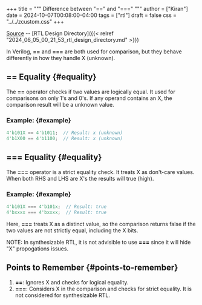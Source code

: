 +++
title = """
  Difference between "==" and "==="
  """
author = ["Kiran"]
date = 2024-10-07T00:08:00-04:00
tags = ["rtl"]
draft = false
css = "../../zcustom.css"
+++

[Source](https://github.com/24x7fpga/RTL/tree/master/rtl_designs/equals) -- [RTL Design Directory]({{< relref "2024_06_05_00_21_53_rtl_design_directory.md" >}})

In Verilog, **==** and **===** are both used for comparison, but they behave differently in how they handle X (unknown).


## == Equality {#equality}

The **==** operator checks if two values are logically equal. It used for comparisons on only 1's and 0's. If any operand contains an X, the comparison result will be a unknown value.


### Example: {#example}

```verilog
4'b101X == 4'b1011;  // Result: x (unknown)
4'b1X00 == 4'b1100;  // Result: x (unknown)
```


## === Equality {#equality}

The **===** operator is a strict equality check. It treats X as don't-care values. When both RHS and LHS are X's the results will true (high).


### Example: {#example}

```verilog
4'b101X === 4'b101x;  // Result: true
4'bxxxx === 4'bxxxx;  // Result: true
```

Here, **===** treats X as a distinct value, so the comparison returns false if the two values are not strictly equal, including the X bits.

NOTE: In synthesizable RTL, it is not advisible to use **===** since it will hide "X" propogations issues.


## Points to Remember {#points-to-remember}

1.  **==**: Ignores X and checks for logical equality.
2.  **===**: Considers X in the comparison and checks for strict equality. It is not considered for synthesizable RTL.
